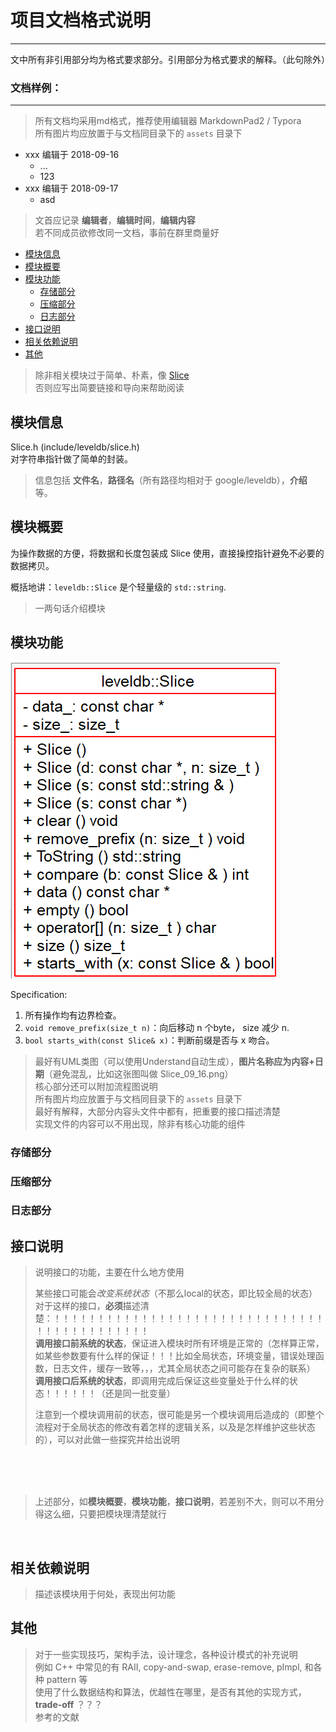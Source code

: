 # 项目文档格式说明
-----

文中所有非引用部分均为格式要求部分。引用部分为格式要求的解释。（此句除外）  

### 文档样例：[]()

-----

>所有文档均采用md格式，推荐使用编辑器 MarkdownPad2 / Typora  
>所有图片均应放置于与文档同目录下的 `assets` 目录下   


- xxx 编辑于 2018-09-16
  - ...
  - 123
- xxx 编辑于 2018-09-17
  - asd

>文首应记录 **编辑者**，**编辑时间**，**编辑内容**    
>若不同成员欲修改同一文档，事前在群里商量好    


- [模块信息](#module_info)
- [模块概要](#module_in_brief)
- [模块功能](#module_function)
  - [存储部分](#storage)
  - [压缩部分](#compress)
  - [日志部分](#log)
- [接口说明](#interface_specification)
- [相关依赖说明](#dependency_specification)
- [其他](#other)

>除非相关模块过于简单、朴素，像   [Slice](https://github.com/rsy56640/read_and_analyse_levelDB/blob/master/architecture/DB/Slice%20-%202018-09-16%20-%20rsy.md)   
>否则应写出简要链接和导向来帮助阅读


<a id="module_info"></a>
## 模块信息

Slice.h (include/leveldb/slice.h)  
对字符串指针做了简单的封装。  

>信息包括 **文件名**，**路径名**（所有路径均相对于 google/leveldb），**介绍** 等。

<a id="module_in_brief"></a>
## 模块概要

为操作数据的方便，将数据和长度包装成 Slice 使用，直接操控指针避免不必要的数据拷贝。

概括地讲：`leveldb::Slice` 是个轻量级的 `std::string`.

>一两句话介绍模块


<a id="module_function"></a>
## 模块功能

![Slice_09_16](../architecture/DB/assets/Slice_09_16.png)

Specification:

1. 所有操作均有边界检查。
2. `void remove_prefix(size_t n)`：向后移动 n 个byte， size 减少 n.
3. `bool starts_with(const Slice& x)`：判断前缀是否与 x 吻合。


>最好有UML类图（可以使用Understand自动生成），**图片名称应为内容+日期**（避免混乱，比如这张图叫做 Slice_09_16.png）   
>核心部分还可以附加流程图说明   
>所有图片均应放置于与文档同目录下的 `assets` 目录下   
>最好有解释，大部分内容头文件中都有，把重要的接口描述清楚   
>实现文件的内容可以不用出现，除非有核心功能的组件  

<a id="storage"></a>
### 存储部分

<a id="compress"></a>
### 压缩部分

<a id="log"></a>
### 日志部分


<a id="interface_specification"></a>
## 接口说明

>说明接口的功能，主要在什么地方使用     
>
>某些接口可能会*改变系统状态*（不那么local的状态，即比较全局的状态）   
>对于这样的接口，**必须**描述清楚：！！！！！！！！！！！！！！！！！！！！！！！！！！！！！！！！！！！！！！！！！！！！   
>**调用接口前系统的状态**，保证进入模块时所有环境是正常的（怎样算正常，如某些参数要有什么样的保证！！！比如全局状态，环境变量，错误处理函数，日志文件，缓存一致等，，，尤其全局状态之间可能存在复杂的联系）   
>**调用接口后系统的状态**，即调用完成后保证这些变量处于什么样的状态！！！！！！（还是同一批变量）     
>
>注意到一个模块调用前的状态，很可能是另一个模块调用后造成的（即整个流程对于全局状态的修改有着怎样的逻辑关系，以及是怎样维护这些状态的），可以对此做一些探究并给出说明


&nbsp;    
&nbsp;    
&nbsp;    

>上述部分，如**模块概要**，**模块功能**，**接口说明**，若差别不大，则可以不用分得这么细，只要把模块理清楚就行  

&nbsp;    


<a id="dependency_specification"></a>
## 相关依赖说明

>描述该模块用于何处，表现出何功能   


<a id="other"></a>
## 其他

>对于一些实现技巧，架构手法，设计理念，各种设计模式的补充说明   
>例如 C++ 中常见的有 RAII, copy-and-swap, erase-remove, pImpl, 和各种 pattern 等   
>使用了什么数据结构和算法，优越性在哪里，是否有其他的实现方式，**trade-off** ？？？    
>参考的文献

